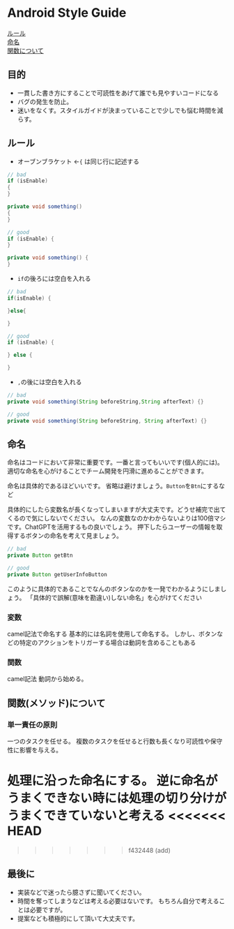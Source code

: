 # Android Style Guide
[ルール](#rule)<br/>
[命名](#name)<br/>
[関数について](#method)
## 目的
- 一貫した書き方にすることで可読性をあげて誰でも見やすいコードになる
- バグの発生を防止。
- 迷いをなくす。スタイルガイドが決まっていることで少しでも悩む時間を減らす。

## ルール
<a name="rule"></a>
- オーブンブラケット ←`{` は同じ行に記述する
 ```java
// bad
if (isEnable) 
{
}

private void something()
{
}

// good
if (isEnable) {
}

private void something() {
}
```
- `if`の後ろには空白を入れる 
```java
// bad
if(isEnable) {

}else{

}

// good
if (isEnable) {

} else {

}
```
- `,`の後には空白を入れる
```java
// bad
private void something(String beforeString,String afterText) {}

// good
private void something(String beforeString, String afterText) {}
```
## 命名
<a name="name"></a>
命名はコードにおいて非常に重要です。一番と言ってもいいです(個人的には)。<br>
適切な命名を心がけることでチーム開発を円滑に進めることができます。

命名は具体的であるほどいいです。
省略は避けましょう。`Button`を`Btn`にするなど

具体的にしたら変数名が長くなってしまいますが大丈夫です。どうせ補完で出てくるので気にしないでください。
なんの変数なのかわからないよりは100倍マシです。ChatGPTを活用するもの良いでしょう。
押下したらユーザーの情報を取得するボタンの命名を考えて見ましょう。
```java
// bad
private Button getBtn

// good
private Button getUserInfoButton
```
このように具体的であることでなんのボタンなのかを一発でわかるようにしましょう。
「具体的で誤解(意味を勘違い)しない命名」を心がけてください
### 変数
camel記法で命名する
基本的には名詞を使用して命名する。
しかし、ボタンなどの特定のアクションをトリガーする場合は動詞を含めることもある
### 関数
camel記法
動詞から始める。

## 関数(メソッド)について
<a name="method"></a>
### 単一責任の原則
一つのタスクを任せる。
複数のタスクを任せると行数も長くなり可読性や保守性に影響を与える。

処理に沿った命名にする。
逆に命名がうまくできない時には処理の切り分けがうまくできていないと考える
<<<<<<< HEAD
=======

>>>>>>> f432448 (add)
## 最後に
- 実装などで迷ったら臆さずに聞いてください。
- 時間を奪ってしまうなどは考える必要はないです。
もちろん自分で考えることは必要ですが。
- 提案なども積極的にして頂いて大丈夫です。
